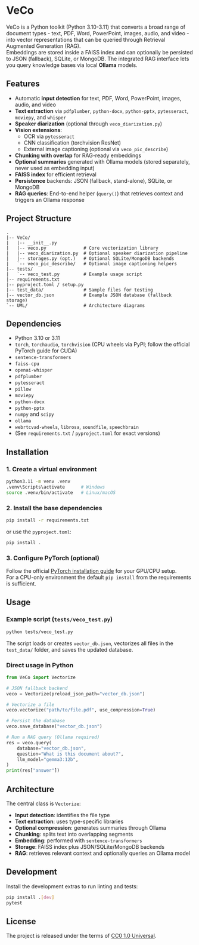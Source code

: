 # VeCo

VeCo is a Python toolkit (Python 3.10-3.11) that converts a broad range of document types - text, PDF, Word, PowerPoint, images, audio, and video - into vector representations that can be queried through Retrieval Augmented Generation (RAG).  
Embeddings are stored inside a FAISS index and can optionally be persisted to JSON (fallback), SQLite, or MongoDB. The integrated RAG interface lets you query knowledge bases via local **Ollama** models.

## Features

- Automatic **input detection** for text, PDF, Word, PowerPoint, images, audio, and video
- **Text extraction** via `pdfplumber`, `python-docx`, `python-pptx`, `pytesseract`, `moviepy`, and `whisper`
- **Speaker diarization** (optional through `veco_diarization.py`)
- **Vision extensions**:
  - OCR via `pytesseract`
  - CNN classification (torchvision ResNet)
  - External image captioning (optional via `veco_pic_describe`)
- **Chunking with overlap** for RAG-ready embeddings
- **Optional summaries** generated with Ollama models (stored separately, never used as embedding input)
- **FAISS index** for efficient retrieval
- **Persistence** backends: JSON (fallback, stand-alone), SQLite, or MongoDB
- **RAG queries**: End-to-end helper (`query()`) that retrieves context and triggers an Ollama response

## Project Structure

```
.
|-- VeCo/
|   |-- __init__.py
|   |-- veco.py              # Core vectorization library
|   |-- veco_diarization.py  # Optional speaker diarization pipeline
|   |-- storages.py (opt.)   # Optional SQLite/MongoDB backends
|   `-- veco_pic_describe/   # Optional image captioning helpers
|-- tests/
|   `-- veco_test.py         # Example usage script
|-- requirements.txt
|-- pyproject.toml / setup.py
|-- test_data/               # Sample files for testing
|-- vector_db.json           # Example JSON database (fallback storage)
`-- UML/                     # Architecture diagrams
```

## Dependencies

- Python 3.10 or 3.11
- `torch`, `torchaudio`, `torchvision` (CPU wheels via PyPI; follow the official PyTorch guide for CUDA)
- `sentence-transformers`
- `faiss-cpu`
- `openai-whisper`
- `pdfplumber`
- `pytesseract`
- `pillow`
- `moviepy`
- `python-docx`
- `python-pptx`
- `numpy` and `scipy`
- `ollama`
- `webrtcvad-wheels`, `librosa`, `soundfile`, `speechbrain`
- (See `requirements.txt` / `pyproject.toml` for exact versions)

## Installation

### 1. Create a virtual environment

```bash
python3.11 -m venv .venv
.venv\Scripts\activate      # Windows
source .venv/bin/activate   # Linux/macOS
```

### 2. Install the base dependencies

```bash
pip install -r requirements.txt
```

or use the `pyproject.toml`:

```bash
pip install .
```

### 3. Configure PyTorch (optional)

Follow the official [PyTorch installation guide](https://pytorch.org/get-started/locally/) for your GPU/CPU setup.  
For a CPU-only environment the default `pip install` from the requirements is sufficient.

## Usage

### Example script (`tests/veco_test.py`)

```bash
python tests/veco_test.py
```

The script loads or creates `vector_db.json`, vectorizes all files in the `test_data/` folder, and saves the updated database.

### Direct usage in Python

```python
from VeCo import Vectorize

# JSON fallback backend
veco = Vectorize(preload_json_path="vector_db.json")

# Vectorize a file
veco.vectorize("path/to/file.pdf", use_compression=True)

# Persist the database
veco.save_database("vector_db.json")

# Run a RAG query (Ollama required)
res = veco.query(
    database="vector_db.json",
    question="What is this document about?",
    llm_model="gemma3:12b",
)
print(res["answer"])
```

## Architecture

The central class is `Vectorize`:

- **Input detection**: identifies the file type
- **Text extraction**: uses type-specific libraries
- **Optional compression**: generates summaries through Ollama
- **Chunking**: splits text into overlapping segments
- **Embedding**: performed with `sentence-transformers`
- **Storage**: FAISS index plus JSON/SQLite/MongoDB backends
- **RAG**: retrieves relevant context and optionally queries an Ollama model

## Development

Install the development extras to run linting and tests:

```bash
pip install .[dev]
pytest
```

## License

The project is released under the terms of [CC0 1.0 Universal](LICENSE).
